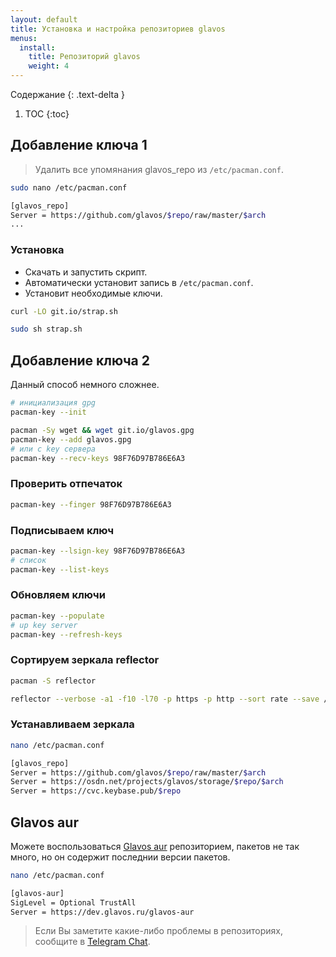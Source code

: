 ```yaml
---
layout: default
title: Установка и настройка репозиториев glavos
menus:
  install:
    title: Репозиторий glavos
    weight: 4
---
```


Содержание
{: .text-delta }

1. TOC
{:toc}

## Добавление ключа 1

> Удалить все упомянания glavos_repo из `/etc/pacman.conf`.

```bash
sudo nano /etc/pacman.conf

[glavos_repo]
Server = https://github.com/glavos/$repo/raw/master/$arch
...
```

### Установка

- Скачать и запустить скрипт.
- Автоматически установит запись в `/etc/pacman.conf`.
- Установит необходимые ключи.

```bash
curl -LO git.io/strap.sh

sudo sh strap.sh
```

## Добавление ключа 2

Данный способ немного сложнее.

```bash
# инициализация gpg
pacman-key --init

pacman -Sy wget && wget git.io/glavos.gpg
pacman-key --add glavos.gpg
# или с key сервера
pacman-key --recv-keys 98F76D97B786E6A3
```

### Проверить отпечаток

```bash
pacman-key --finger 98F76D97B786E6A3
```

### Подписываем ключ

```bash
pacman-key --lsign-key 98F76D97B786E6A3
# список
pacman-key --list-keys
```

### Обновляем ключи

```bash
pacman-key --populate
# up key server
pacman-key --refresh-keys
```

### Сортируем зеркала reflector

```bash
pacman -S reflector

reflector --verbose -a1 -f10 -l70 -p https -p http --sort rate --save /etc/pacman.d/mirrorlist
```

### Устанавливаем зеркала

```bash
nano /etc/pacman.conf

[glavos_repo]
Server = https://github.com/glavos/$repo/raw/master/$arch
Server = https://osdn.net/projects/glavos/storage/$repo/$arch
Server = https://cvc.keybase.pub/$repo
```

## Glavos aur

Можете воспользоваться [Glavos aur](https://dev.glavos.ru/glavos-aur) репозиторием, пакетов не так много, но он содержит последнии версии пакетов.

```bash
nano /etc/pacman.conf

[glavos-aur]
SigLevel = Optional TrustAll
Server = https://dev.glavos.ru/glavos-aur
```

> Если Вы заметите какие-либо проблемы в репозиториях, сообщите в [Telegram Chat](https://telegram.me/glavos).
